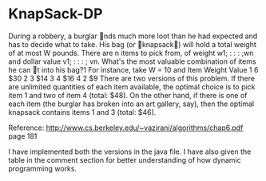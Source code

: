 KnapSack-DP
===========
During a robbery, a burglar nds much more loot than he had expected and has to decide what
to take. His bag (or knapsack) will hold a total weight of at most W pounds. There are n
items to pick from, of weight w1; : : : ;wn and dollar value v1; : : : ; vn. What's the most valuable
combination of items he can t into his bag?1
For instance, take W = 10 and
Item    Weight    Value
1         6        $30
2         3        $14
3         4        $16
4         2         $9
There are two versions of this problem. If there are unlimited quantities of each item available,
the optimal choice is to pick item 1 and two of item 4 (total: $48). On the other hand,
if there is one of each item (the burglar has broken into an art gallery, say), then the optimal
knapsack contains items 1 and 3 (total: $46).

Reference: http://www.cs.berkeley.edu/~vazirani/algorithms/chap6.pdf page 181

I have implemented both the versions in the java file. I have also given the table in the comment section for better understanding of how dynamic programming works.
